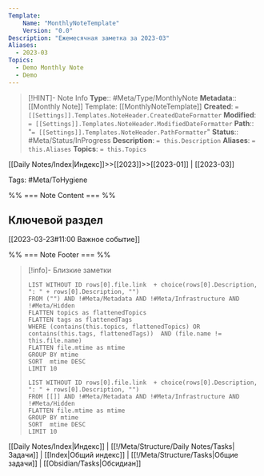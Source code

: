 ```yaml
---
Template:
    Name: "MonthlyNoteTemplate"
    Version: "0.0"
Description: "Ежемесячная заметка за 2023-03"
Aliases:
  - 2023-03
Topics:
  - Demo Monthly Note
  - Demo
---
```

>[!HINT]- Note Info
>**Type**:: #Meta/Type/MonthlyNote 
>**Metadata**:: [[Monthly Note]] 
>Template: [[MonthlyNoteTemplate]]
>**Created**: `= [[Settings]].Templates.NoteHeader.CreatedDateFormatter` 
>**Modified**:  `= [[Settings]].Templates.NoteHeader.ModifiedDateFormatter` 
>**Path**:: "`= [[Settings]].Templates.NoteHeader.PathFormatter`"
>**Status**:: #Meta/Status/InProgress 
>**Description**: `= this.Description`
>**Aliases**: `= this.Aliases`
>**Topics**: `= this.Topics`

[[Daily Notes/Index|Индекс]]>>[[2023]]>>[[2023-01]] | [[2023-03]]

Tags: #Meta/ToHygiene

%% === Note Content === %%

## Ключевой раздел
[[2023-03-23#11:00 Важное событие]]

%% === Note Footer === %%
>[!info]- Близкие заметки 
> ```dataview
> LIST WITHOUT ID rows[0].file.link  + choice(rows[0].Description, ": " + rows[0].Description, "")
> FROM ("") AND !#Meta/Metadata AND !#Meta/Infrastructure AND !#Meta/Hidden
> FLATTEN topics as flattenedTopics
> FLATTEN tags as flattenedTags
> WHERE (contains(this.topics, flattenedTopics) OR contains(this.tags, flattenedTags))  AND (file.name != this.file.name)
> FLATTEN file.mtime as mtime
> GROUP BY mtime
> SORT  mtime DESC
> LIMIT 10 
> ```
> ```dataview
> LIST WITHOUT ID rows[0].file.link  + choice(rows[0].Description, ": " + rows[0].Description, "")
> FROM [[]] AND !#Meta/Metadata AND !#Meta/Infrastructure AND !#Meta/Hidden
> FLATTEN file.mtime as mtime
> GROUP BY mtime
> SORT  mtime DESC
> LIMIT 10 
> ```

[[Daily Notes/Index|Индекс]] | [[!/Meta/Structure/Daily Notes/Tasks|Задачи]] | [[Index|Общий индекс]] | [[!/Meta/Structure/Tasks|Общие задачи]] | [[Obsidian/Tasks|Обсидиан]]